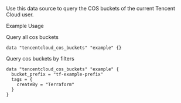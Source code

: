 Use this data source to query the COS buckets of the current Tencent Cloud user.

Example Usage

Query all cos buckets

```hcl
data "tencentcloud_cos_buckets" "example" {}
```

Query cos buckets by filters

```hcl
data "tencentcloud_cos_buckets" "example" {
  bucket_prefix = "tf-example-prefix"
  tags = {
    createBy = "Terraform"
  }
}
```
